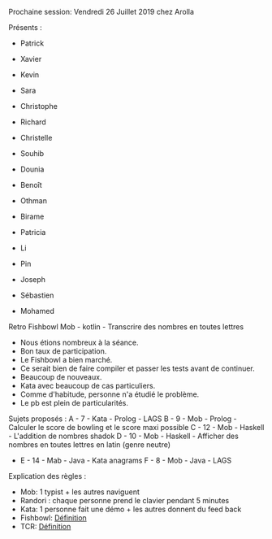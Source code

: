 Prochaine session: Vendredi 26 Juillet 2019 chez Arolla

Présents :
- Patrick
- Xavier
- Kevin
- Sara
- Christophe
- Richard
- Christelle
- Souhib
- Dounia
- Benoît

- Othman
- Birame
- Patricia
- Li
- Pin
- Joseph
- Sébastien
- Mohamed

Retro Fishbowl Mob - kotlin - Transcrire des nombres en toutes lettres
- Nous étions nombreux à la séance.
- Bon taux de participation.
- Le Fishbowl a bien marché.
- Ce serait bien de faire compiler et passer les tests avant de continuer.
- Beaucoup de nouveaux.
- Kata avec beaucoup de cas particuliers.
- Comme d'habitude, personne n'a étudié le problème.
- Le pb est plein de particularités.

Sujets proposés :
A - 7 - Kata - Prolog - LAGS
B - 9 - Mob - Prolog - Calculer le score de bowling et le score maxi possible
C - 12 - Mob - Haskell - L'addition de nombres shadok
D - 10 - Mob - Haskell - Afficher des nombres en toutes lettres en latin (genre neutre)
* E - 14 - Mab - Java - Kata anagrams
F - 8 - Mob - Java - LAGS


Explication des règles :
* Mob: 1 typist + les autres naviguent
* Randori : chaque personne prend le clavier pendant 5 minutes
* Kata: 1 personne fait une démo + les autres donnent du feed back
* Fishbowl: [Définition](https://en.wikipedia.org/wiki/Fishbowl_(conversation))
* TCR: [Définition](https://medium.com/@kentbeck_7670/test-commit-revert-870bbd756864)


